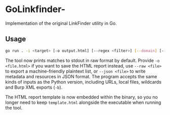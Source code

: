 # GoLinkfinder-
Implementation of the original LinkFinder utility in Go.

## Usage

```bash
go run . -i <target> [-o output.html] [--regex <filter>] [--domain] [--scope <domain>] [--cookies <cookie-string>] [--timeout <seconds>] [--json <file>]
```

The tool now prints matches to stdout in raw format by default. Provide `-o <file.html>` if you want to save the HTML report instead, use `--raw <file>` to export a machine-friendly plaintext list, or `--json <file>` to write metadata and resources in JSON format. The program accepts the same kinds of inputs as the Python version, including URLs, local files, wildcards and Burp XML exports (`-b`).

The HTML report template is now embedded within the binary, so you no longer need to keep `template.html` alongside the executable when running the tool.
